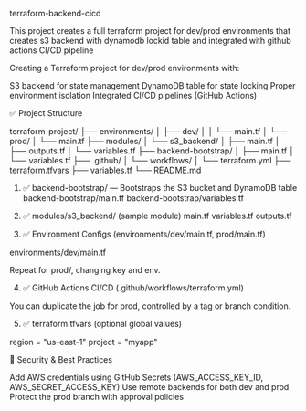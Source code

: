 terraform-backend-cicd

This project creates a full terraform project for dev/prod environments that creates s3 backend with dynamodb lockid table and integrated with github actions CI/CD pipeline

Creating a Terraform project for dev/prod environments with:

S3 backend for state management
DynamoDB table for state locking
Proper environment isolation
Integrated CI/CD pipelines (GitHub Actions)

✅ Project Structure

terraform-project/
├── environments/
│   ├── dev/
│   │   └── main.tf
│   └── prod/
│       └── main.tf
├── modules/
│   └── s3_backend/
│       ├── main.tf
│       ├── outputs.tf
│       └── variables.tf
├── backend-bootstrap/
│   ├── main.tf
│   └── variables.tf
├── .github/
│   └── workflows/
│       └── terraform.yml
├── terraform.tfvars
├── variables.tf
└── README.md

1. ✅ backend-bootstrap/ — Bootstraps the S3 bucket and DynamoDB table
backend-bootstrap/main.tf
backend-bootstrap/variables.tf
2. ✅ modules/s3_backend/ (sample module)
main.tf
variables.tf
outputs.tf

3. ✅ Environment Configs (environments/dev/main.tf, prod/main.tf)

environments/dev/main.tf

Repeat for prod/, changing key and env.

4. ✅ GitHub Actions CI/CD (.github/workflows/terraform.yml)

You can duplicate the job for prod, controlled by a tag or branch condition.

5. ✅ terraform.tfvars (optional global values)

region  = "us-east-1"
project = "myapp"

🔐 Security & Best Practices

Add AWS credentials using GitHub Secrets (AWS_ACCESS_KEY_ID, AWS_SECRET_ACCESS_KEY)
Use remote backends for both dev and prod
Protect the prod branch with approval policies


